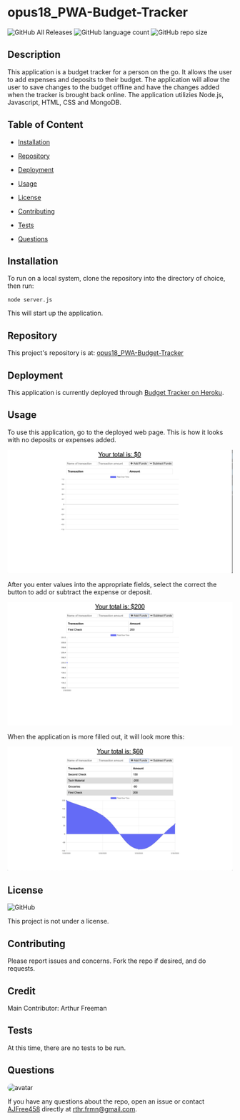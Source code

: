 # opus18_PWA-Budget-Tracker

![GitHub All Releases](https://img.shields.io/github/languages/top/AJFree458/opus18_PWA-Budget-Tracker) ![GitHub language count](https://img.shields.io/github/languages/count/AJFree458/opus18_PWA-Budget-Tracker) ![GitHub repo size](https://img.shields.io/github/repo-size/AJFree458/opus18_PWA-Budget-Tracker)

## Description

This application is a budget tracker for a person on the go. It allows the user to add expenses and deposits to their budget. The application will allow the user to save changes to the budget offline and have the changes added when the tracker is brought back online. The application utilizies Node.js, Javascript, HTML, CSS and MongoDB.

## Table of Content

* [Installation](#installation)

* [Repository](#repository)

* [Deployment](#deployment)

* [Usage](#usage)

* [License](#license)

* [Contributing](#contributing)

* [Tests](#tests)

* [Questions](#questions)

## Installation

To run on a local system, clone the repository into the directory of choice, then run:
```
node server.js
```
This will start up the application.

## Repository

This project's repository is at: [opus18_PWA-Budget-Tracker](https://github.com/AJFree458/opus18_PWA-Budget-Tracker)

## Deployment

This application is currently deployed through [Budget Tracker on Heroku](https://fathomless-eyrie-65049.herokuapp.com/).

## Usage

To use this application, go to the deployed web page. This is how it looks with no deposits or expenses added.

![App Demo](images/Tracker_Demo_Empty.png)

After you enter values into the appropriate fields, select the correct the button to add or subtract the expense or deposit.

![App Demo](images/Tracker_Demo_Item.png)

When the application is more filled out, it will look more this:

![App Demo](images/Tracker_Demo_Filled.png)

## License

![GitHub](https://img.shields.io/github/license/AJFree458/opus18_PWA-Budget-Tracker)

This project is not under a license.

## Contributing

Please report issues and concerns. Fork the repo if desired, and do requests.

## Credit

Main Contributor: Arthur Freeman

## Tests

At this time, there are no tests to be run.

## Questions

<img src="https://avatars3.githubusercontent.com/u/59231957?v=4" alt="avatar" style="border-radius: 16px" width="30" />

If you have any questions about the repo, open an issue or contact [AJFree458](https://api.github.com/users/AJFree458) directly at rthr.frmn@gmail.com.